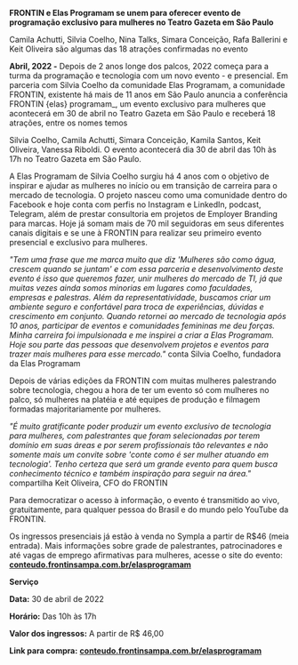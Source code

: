 **FRONTIN e Elas Programam se unem para oferecer evento de programação exclusivo para mulheres no Teatro Gazeta em São Paulo**

Camila Achutti, Silvia Coelho, Nina Talks, Simara Conceição, Rafa Ballerini e Keit Oliveira são algumas das 18 atrações confirmadas no evento

**Abril, 2022 -** Depois de 2 anos longe dos palcos, 2022 começa para a turma da programação e tecnologia com um novo evento - e presencial. Em parceria com Silvia Coelho da comunidade Elas Programam, a comunidade FRONTIN, existente há mais de 11 anos em São Paulo anuncia a conferência FRONTIN {elas} programam_, um evento exclusivo para mulheres que acontecerá em 30 de abril no Teatro Gazeta em São Paulo e receberá 18 atrações, entre os nomes temos 

Silvia Coelho, Camila Achutti, Simara Conceição, Kamila Santos, Keit Oliveira, Vanessa Riboldi. O evento acontecerá dia 30 de abril das 10h às 17h no Teatro Gazeta em São Paulo.

A Elas Programam de Silvia Coelho surgiu há 4 anos com o objetivo de inspirar e ajudar as mulheres no início ou em transição de carreira para o mercado de tecnologia. O projeto nasceu como uma comunidade dentro do Facebook e hoje conta com perfis no Instagram e LinkedIn, podcast, Telegram, além de prestar consultoria em projetos de Employer Branding para marcas. Hoje já somam mais de 70 mil seguidoras em seus diferentes canais digitais e se une à FRONTIN para realizar seu primeiro evento presencial e exclusivo para mulheres.

*"Tem uma frase que me marca muito que diz 'Mulheres são como água, crescem quando se juntam' e com essa parceria e desenvolvimento deste evento é isso que queremos fazer, unir mulheres do mercado de TI, já que muitas vezes ainda somos minorias em lugares como faculdades, empresas e palestras. Além da representatividade, buscamos criar um ambiente seguro e confortável para troca de experiências, dúvidas e crescimento em conjunto. Quando retornei ao mercado de tecnologia após 10 anos, participar de eventos e comunidades femininas me deu forças. Minha carreira foi impulsionada e me inspirei a criar a Elas Programam. Hoje sou parte das pessoas que desenvolvem projetos e eventos para trazer mais mulheres para esse mercado."* conta Silvia Coelho, fundadora da Elas Programam

Depois de várias edições da FRONTIN com muitas mulheres palestrando sobre tecnologia, chegou a hora de ter um evento só com mulheres no palco, só mulheres na platéia e até equipes de produção e filmagem formadas majoritariamente por mulheres.

*"É muito gratificante poder produzir um evento exclusivo de tecnologia para mulheres, com palestrantes que foram selecionadas por terem domínio em suas áreas e por serem profissionais tão relevantes e não somente mais um convite sobre 'conte como é ser mulher atuando em tecnologia'. Tenho certeza que será um grande evento para quem busca conhecimento técnico e também inspiração para seguir na área."* compartilha Keit Oliveira, CFO do FRONTIN

Para democratizar o acesso à informação, o evento é transmitido ao vivo, gratuitamente, para qualquer pessoa do Brasil e do mundo pelo YouTube da FRONTIN.

Os ingressos presenciais já estão à venda no Sympla a partir de R$46 (meia entrada). Mais informações sobre grade de palestrantes, patrocinadores e até vagas de emprego afirmativas para mulheres, acesse o site do evento: [**conteudo.frontinsampa.com.br/elasprogramam**](http://conteudo.frontinsampa.com.br/elasprogramam)

**Serviço**

**Data:** 30 de abril de 2022

**Horário:** Das 10h às 17h 

**Valor dos ingressos:** A partir de R$ 46,00

**Link para compra:** [**conteudo.frontinsampa.com.br/elasprogramam**](http://conteudo.frontinsampa.com.br/elasprogramam)
